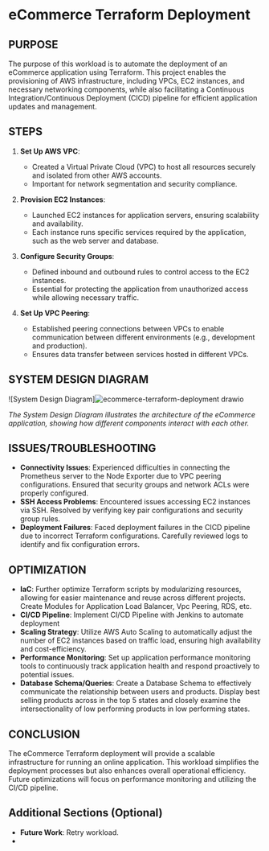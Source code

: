 # eCommerce Terraform Deployment

## PURPOSE
The purpose of this workload is to automate the deployment of an eCommerce application using Terraform. This project enables the provisioning of AWS infrastructure, including VPCs, EC2 instances, and necessary networking components, while also facilitating a Continuous Integration/Continuous Deployment (CICD) pipeline for efficient application updates and management.

## STEPS
1. **Set Up AWS VPC**: 
   - Created a Virtual Private Cloud (VPC) to host all resources securely and isolated from other AWS accounts.
   - Important for network segmentation and security compliance.

2. **Provision EC2 Instances**: 
   - Launched EC2 instances for application servers, ensuring scalability and availability.
   - Each instance runs specific services required by the application, such as the web server and database.

3. **Configure Security Groups**: 
   - Defined inbound and outbound rules to control access to the EC2 instances.
   - Essential for protecting the application from unauthorized access while allowing necessary traffic.

4. **Set Up VPC Peering**: 
   - Established peering connections between VPCs to enable communication between different environments (e.g., development and production).
   - Ensures data transfer between services hosted in different VPCs.

## SYSTEM DESIGN DIAGRAM
![System Design Diagram]![ecommerce-terraform-deployment drawio](https://github.com/user-attachments/assets/5159bfba-a88b-4fed-b31b-ff8054f8e52a)


*The System Design Diagram illustrates the architecture of the eCommerce application, showing how different components interact with each other.*

## ISSUES/TROUBLESHOOTING
- **Connectivity Issues**: Experienced difficulties in connecting the Prometheus server to the Node Exporter due to VPC peering configurations. Ensured that security groups and network ACLs were properly configured.
- **SSH Access Problems**: Encountered issues accessing EC2 instances via SSH. Resolved by verifying key pair configurations and security group rules.
- **Deployment Failures**: Faced deployment failures in the CICD pipeline due to incorrect Terraform configurations. Carefully reviewed logs to identify and fix configuration errors.


## OPTIMIZATION
- **IaC**: Further optimize Terraform scripts by modularizing resources, allowing for easier maintenance and reuse across different projects. Create Modules for Application Load Balancer, Vpc Peering, RDS, etc. 
- **CI/CD Pipeline**: Implement CI/CD Pipeline with Jenkins to automate deployment
- **Scaling Strategy**: Utilize AWS Auto Scaling to automatically adjust the number of EC2 instances based on traffic load, ensuring high availability and cost-efficiency.
- **Performance Monitoring**: Set up application performance monitoring tools to continuously track application health and respond proactively to potential issues.
- **Database Schema/Queries**: Create a Database Schema to effectively communicate the relationship between users and products. Display best selling products across in the top 5 states and closely examine the intersectionality of low performing products in low performing states.   

## CONCLUSION
The eCommerce Terraform deployment will provide a scalable infrastructure for running an online application. This workload simplifies the deployment processes but also enhances overall operational efficiency. Future optimizations will focus on performance monitoring and utilizing the CI/CD pipeline.

## Additional Sections (Optional)
- **Future Work**: Retry workload.
-

